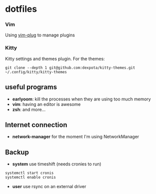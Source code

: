 # dotfiles

### Vim 
Using [vim-plug](https://github.com/junegunn/vim-plug) to manage plugins

### Kitty
Kitty settings and themes plugin. For the themes:
```
git clone --depth 1 git@github.com:dexpota/kitty-themes.git ~/.config/kitty/kitty-themes
```
## useful programs
 - **earlyoom**:
	kill the processes when they are using too much memory 
 - **vim**:
	having an editor is awesome
 - **zsh**:
	and more...

## Internet connection
 - **network-manager** for the moment I'm using NetworkManager

## Backup
 - **system** use timeshift (needs cronies to run)

```
systemctl start cronis
systemctl enable cronis
```

 - **user** use rsync on an external driver
